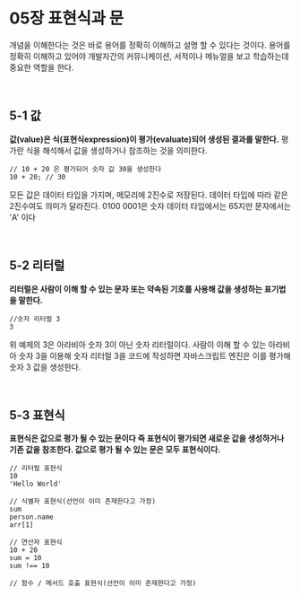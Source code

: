 # 05장 표현식과 문

개념을 이해한다는 것은 바로 용어를 정확히 이해하고 설명 할 수 있다는 것이다.
용어를 정확히 이해하고 있어야 개발자간의 커뮤니케이션, 서적이나 메뉴얼을 보고 학습하는데 중요한 역할을 한다.

<br> 

## 5-1 값

**값(value)은 식(표현식expression)이 평가(evaluate)되어 생성된 결과를 말한다.** 평가란 식을 해석해서 값을 생성하거나 참조하는 것을 의미한다.

```
// 10 + 20 은 평가되어 숫자 값 30을 생성한다
10 + 20; // 30
```
모든 값은 데이터 타입을 가지며, 메모리에 2진수로 저장된다. 데이터 타입에 따라 같은 2진수여도 의미가 달라진다.
0100 0001은 숫자 데이터 타입에서는 65지만 문자에서는 'A' 이다

<br>

## 5-2 리터럴

**리터럴은 사람이 이해 할 수 있는 문자 또는 약속된 기호를 사용해 값을 생성하는 표기법을 말한다.**
```
//숫자 리터럴 3
3
```
위 예제의 3은 아라비아 숫자 3이 아닌 숫자 리터럴이다. 사람이 이해 할 수 있는 아라비아 숫자 3을 이용해 숫자 리터럴 3을 코드에 작성하면
자바스크립트 엔진은 이를 평가해 숫자 3 값을 생성한다.

<br>

## 5-3 표현식

**표현식은 값으로 평가 될 수 있는 문이다 즉 표현식이 평가되면 새로운 값을 생성하거나 기존 값을 참조한다. 값으로 평가 될 수 있는 문은 모두 표현식이다.**
```
// 리터럴 표현식
10
'Hello World'

// 식별자 표현식(선언이 이미 존재한다고 가정)
sum
person.name
arr[1]

// 연산자 표현식
10 + 20
sum = 10
sum !== 10

// 함수 / 메서드 호출 표현식(선언이 이미 존재한다고 가정)
```
